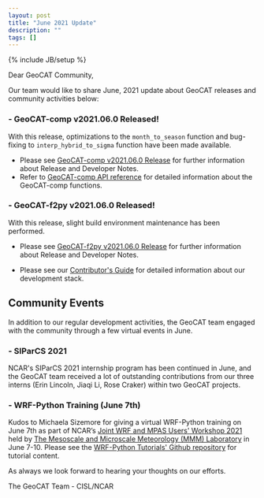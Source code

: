 ```yaml
---
layout: post
title: "June 2021 Update"
description: ""
tags: []
---
```

{% include JB/setup %}

Dear GeoCAT Community,

Our team would like to share June, 2021 update 
about GeoCAT releases and community activities below:  

### - GeoCAT-comp v2021.06.0 Released!
With this release, optimizations to the `month_to_season` function and 
bug-fixing to `interp_hybrid_to_sigma` function have been made available.

- Please see
  [GeoCAT-comp v2021.06.0 Release](https://github.com/NCAR/geocat-comp/releases/tag/v2021.06.0)
  for further information about Release and Developer Notes.
- Refer to
  [GeoCAT-comp API reference](https://geocat-comp.readthedocs.io/en/latest/api.html)
  for detailed information about the GeoCAT-comp functions.

### - GeoCAT-f2py v2021.06.0 Released!
With this release, slight build environment maintenance has been performed.

- Please see 
[GeoCAT-f2py v2021.06.0 Release](https://github.com/NCAR/geocat-f2py/releases/tag/v2021.06.0)
for further information about Release and Developer Notes.

- Please see our 
[Contributor's Guide](https://geocat.ucar.edu/pages/contributing.html) 
for detailed information about our development stack. 

## Community Events
In addition to our regular development activities, the GeoCAT team engaged
with the community through a few virtual events in June.

### - SIParCS 2021
NCAR's SIParCS 2021 internship program has been continued in June, and the
GeoCAT team received a lot of outstanding contributions from our three 
interns (Erin Lincoln, Jiaqi Li, Rose Craker) within two GeoCAT projects.

### - WRF-Python Training (June 7th)
Kudos to Michaela Sizemore for giving a virtual WRF-Python training on June 7th 
as part of NCAR’s [Joint WRF and MPAS Users' Workshop 
2021](https://www.mmm.ucar.edu/joint-wrf-and-mpas-users-workshop-2021) held by 
[The Mesoscale and Microscale Meteorology (MMM) 
Laboratory](https://www.mmm.ucar.edu/) in June 7-10. Please see the [WRF-Python 
Tutorials' Github repository](https://github.com/NCAR/wrf_python_tutorial) for 
tutorial content.

As always we look forward to hearing your thoughts on our efforts.

The GeoCAT Team - CISL/NCAR
